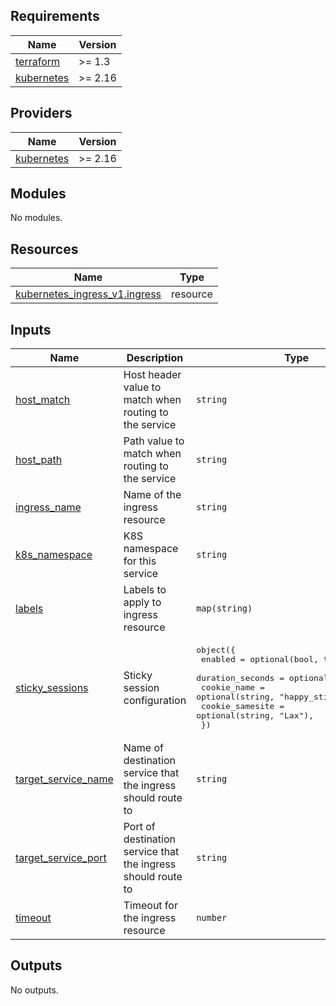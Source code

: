<!-- START -->
## Requirements

| Name | Version |
|------|---------|
| <a name="requirement_terraform"></a> [terraform](#requirement\_terraform) | >= 1.3 |
| <a name="requirement_kubernetes"></a> [kubernetes](#requirement\_kubernetes) | >= 2.16 |

## Providers

| Name | Version |
|------|---------|
| <a name="provider_kubernetes"></a> [kubernetes](#provider\_kubernetes) | >= 2.16 |

## Modules

No modules.

## Resources

| Name | Type |
|------|------|
| [kubernetes_ingress_v1.ingress](https://registry.terraform.io/providers/hashicorp/kubernetes/latest/docs/resources/ingress_v1) | resource |

## Inputs

| Name | Description | Type | Default | Required |
|------|-------------|------|---------|:--------:|
| <a name="input_host_match"></a> [host\_match](#input\_host\_match) | Host header value to match when routing to the service | `string` | n/a | yes |
| <a name="input_host_path"></a> [host\_path](#input\_host\_path) | Path value to match when routing to the service | `string` | `"/"` | no |
| <a name="input_ingress_name"></a> [ingress\_name](#input\_ingress\_name) | Name of the ingress resource | `string` | n/a | yes |
| <a name="input_k8s_namespace"></a> [k8s\_namespace](#input\_k8s\_namespace) | K8S namespace for this service | `string` | n/a | yes |
| <a name="input_labels"></a> [labels](#input\_labels) | Labels to apply to ingress resource | `map(string)` | n/a | yes |
| <a name="input_sticky_sessions"></a> [sticky\_sessions](#input\_sticky\_sessions) | Sticky session configuration | <pre>object({<br>    enabled          = optional(bool, true),<br>    duration_seconds = optional(number, 600),<br>    cookie_name      = optional(string, "happy_sticky_session"),<br>    cookie_samesite  = optional(string, "Lax"),<br>  })</pre> | `{}` | no |
| <a name="input_target_service_name"></a> [target\_service\_name](#input\_target\_service\_name) | Name of destination service that the ingress should route to | `string` | n/a | yes |
| <a name="input_target_service_port"></a> [target\_service\_port](#input\_target\_service\_port) | Port of destination service that the ingress should route to | `string` | n/a | yes |
| <a name="input_timeout"></a> [timeout](#input\_timeout) | Timeout for the ingress resource | `number` | `60` | no |

## Outputs

No outputs.
<!-- END -->
